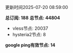 更新时间2025-07-20 08:59:00

**总订阅: 188**
**总节点: 44804**
- vless节点: 20037
- hysteria2节点: 8

**google ping有效节点: 14**
